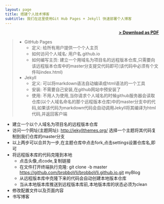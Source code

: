 ```yaml
---
layout: page
title: 搭建个人技术博客
subtitle: 我们在这里使用Git Hub Pages + Jekyll 快速部署个人博客
---
```


<span style="float: right; "><a href="{{ '/assets/resume.pdf' | prepend: site.baseurl }}"><strong>> Download as PDF</strong></a> </span>
<br>

> - GitHub Pages 
>   - 定义: 给所有用户提供一个个人主页
>   - 如何访问个人域名: 用户名.github.io
>   - 如何编写主页:  建立一个用域名为项目名的远程版本仓库,只需要向该远程版本仓库中的master分支提交代码即可(该代码中必须有个文件叫index.html)
> - Jekyll
>   - 定义: 可以将markdown语法自动编译成html语法的一个工具
>   - 安装: 不需要自己安装,在github网站中预安装了
>   - 使用: 不用人为使用,当你请求个人域名的时候github服务器会读取仓库(以个人域名命名的那个远程版本仓库)中的master分支中的代码,如果该代码为markdown代码会自动调用Jekyll将其编译为html代码,并返回客户端

- 建立一个以个人域名为项目名的远程版本仓库
- 访问一个网址(主题网址): http://jekyllthemes.org/ 选择一个主题将其代码复制到我们仓库的master分支
- 以上两步可以合并为一步,在主题仓库中点击fork,点击settings设置仓库名,即可
- 将远程版本库的代码克隆到本地
  - 点击头像,点code,复制链接
  - 在文件打开终端执行克隆: git clone -b master https://github.com/brobboVIi/brobboVIi.github.io.git myBlog
  - 从远程版本库中克隆下来的代码会自动创建本地版本仓库
  - 当从本地版本库推送到远程版本库前,本地版本库的状态必须为clean
- 修改配置文件以及页面内容
- 书写博客